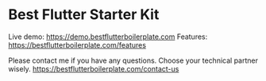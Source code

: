 # Best Flutter Starter Kit
Live demo: https://demo.bestflutterboilerplate.com
Features: https://bestflutterboilerplate.com/features

Please contact me if you have any questions. Choose your technical partner wisely. https://bestflutterboilerplate.com/contact-us 

